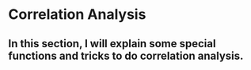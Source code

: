 # Correlation Analysis

## In this section, I will explain some special functions and tricks to do correlation analysis.
